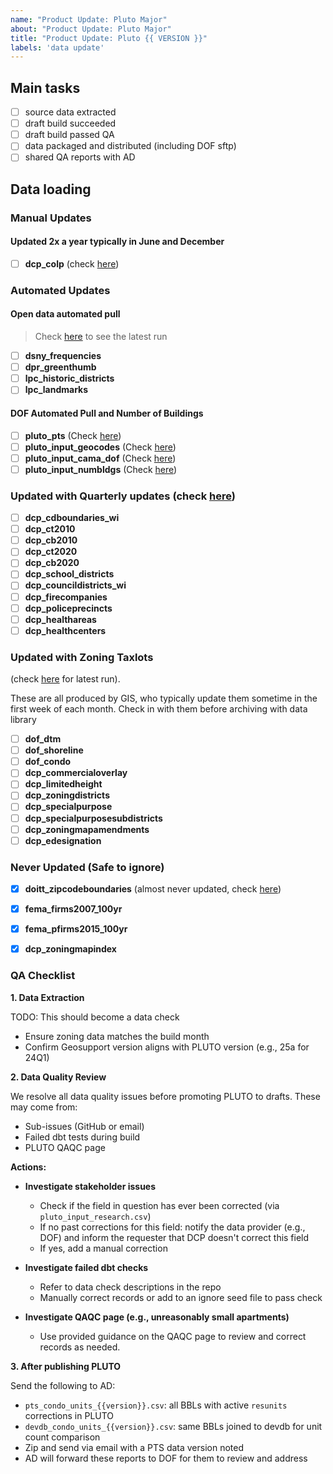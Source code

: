 ```yaml
---
name: "Product Update: Pluto Major"
about: "Product Update: Pluto Major"
title: "Product Update: Pluto {{ VERSION }}"
labels: 'data update'
---
```


## Main tasks

- [ ] source data extracted
- [ ] draft build succeeded
- [ ] draft build passed QA
- [ ] data packaged and distributed (including DOF sftp)
- [ ] shared QA reports with AD

## Data loading

### Manual Updates

#### Updated 2x a year typically in June and December
- [ ] **dcp_colp** (check [here](https://www1.nyc.gov/site/planning/data-maps/open-data/dwn-colp.page)) 

### Automated Updates

#### Open data automated pull

> Check [here](https://github.com/NYCPlanning/data-engineering/actions/workflows/ingest_open_data.yml) to see the latest run

- [ ] **dsny_frequencies**
- [ ] **dpr_greenthumb**
- [ ] **lpc_historic_districts**
- [ ] **lpc_landmarks**

#### DOF Automated Pull and Number of Buildings

- [ ] **pluto_pts** (Check [here](https://github.com/NYCPlanning/data-engineering/actions/workflows/pluto_input_pts.yml))
- [ ] **pluto_input_geocodes** (Check [here](https://github.com/NYCPlanning/data-engineering/actions/workflows/pluto_input_pts.yml))
- [ ] **pluto_input_cama_dof** (Check [here](https://github.com/NYCPlanning/data-engineering/actions/workflows/pluto_input_cama.yml))
- [ ] **pluto_input_numbldgs** (Check [here](https://github.com/NYCPlanning/data-engineering/actions/workflows/pluto_input_numbldgs.yml))

### Updated with Quarterly updates (check [here](https://github.com/NYCPlanning/data-engineering/actions/workflows/ingest_bytes_quarterly.yml))

- [ ] **dcp_cdboundaries_wi**
- [ ] **dcp_ct2010**
- [ ] **dcp_cb2010**
- [ ] **dcp_ct2020**
- [ ] **dcp_cb2020**
- [ ] **dcp_school_districts**  
- [ ] **dcp_councildistricts_wi**  
- [ ] **dcp_firecompanies**  
- [ ] **dcp_policeprecincts**
- [ ] **dcp_healthareas**  
- [ ] **dcp_healthcenters**

### Updated with Zoning Taxlots 

(check [here](https://github.com/NYCPlanning/data-engineering/actions/workflows/zoningtaxlots_dataloading.yml) for latest run).

These are all produced by GIS, who typically update them sometime in the first week of each month.
Check in with them before archiving with data library

- [ ] **dof_dtm**
- [ ] **dof_shoreline**
- [ ] **dof_condo**
- [ ] **dcp_commercialoverlay**
- [ ] **dcp_limitedheight**
- [ ] **dcp_zoningdistricts**
- [ ] **dcp_specialpurpose**
- [ ] **dcp_specialpurposesubdistricts**
- [ ] **dcp_zoningmapamendments**
- [ ] **dcp_edesignation**

### Never Updated (Safe to ignore)

- [x] **doitt_zipcodeboundaries** (almost never updated, check [here](https://data.cityofnewyork.us/Business/Zip-Code-Boundaries/i8iw-xf4u))
- [x] **fema_firms2007_100yr**
- [x] **fema_pfirms2015_100yr**
- [x] **dcp_zoningmapindex**


### QA Checklist

**1. Data Extraction**

TODO: This should become a data check 

* Ensure zoning data matches the build month
* Confirm Geosupport version aligns with PLUTO version (e.g., 25a for 24Q1)

**2. Data Quality Review**

We resolve all data quality issues before promoting PLUTO to drafts. These may come from:

* Sub-issues (GitHub or email)
* Failed dbt tests during build
* PLUTO QAQC page

**Actions:**

* **Investigate stakeholder issues**

  * Check if the field in question has ever been corrected (via `pluto_input_research.csv`)
  * If no past corrections for this field: notify the data provider (e.g., DOF) and inform the requester that DCP doesn't correct this field
  * If yes, add a manual correction

* **Investigate failed dbt checks**

  * Refer to data check descriptions in the repo
  * Manually correct records or add to an ignore seed file to pass check

* **Investigate QAQC page (e.g., unreasonably small apartments)**

  * Use provided guidance on the QAQC page to review and correct records as needed.

**3. After publishing PLUTO**

Send the following to AD:

* `pts_condo_units_{{version}}.csv`: all BBLs with active `resunits` corrections in PLUTO
* `devdb_condo_units_{{version}}.csv`: same BBLs joined to devdb for unit count comparison
* Zip and send via email with a PTS data version noted
* AD will forward these reports to DOF for them to review and address
